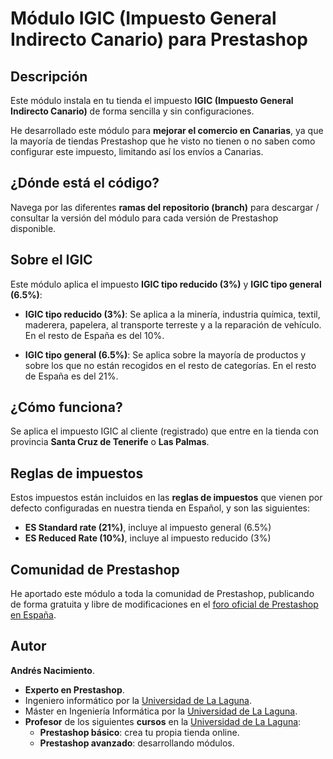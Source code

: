 # Módulo IGIC (Impuesto General Indirecto Canario) para Prestashop

## Descripción

Este módulo instala en tu tienda el impuesto **IGIC (Impuesto General Indirecto Canario)** de forma sencilla y sin configuraciones.

He desarrollado este módulo para **mejorar el comercio en Canarias**, ya que la mayoría de tiendas Prestashop que he visto no tienen o no saben como configurar este impuesto, limitando así los envíos a Canarias.

## ¿Dónde está el código?

Navega por las diferentes **ramas del repositorio (branch)** para descargar / consultar la versión del módulo para cada versión de Prestashop disponible.

## Sobre el IGIC

Este módulo aplica el impuesto **IGIC tipo reducido (3%)** y **IGIC tipo general (6.5%)**:

* **IGIC tipo reducido (3%)**: Se aplica a la minería, industria química, textil, maderera, papelera, al transporte terreste y a la reparación de vehículo. En el resto de España es del 10%.

* **IGIC tipo general (6.5%)**: Se aplica sobre la mayoría de productos y sobre los que no están recogidos en el resto de categorías. En el resto de España es del 21%.

## ¿Cómo funciona?

Se aplica el impuesto IGIC al cliente (registrado) que entre en la tienda con provincia **Santa Cruz de Tenerife** o **Las Palmas**.

## Reglas de impuestos

Estos impuestos están incluidos en las **reglas de impuestos** que vienen por defecto configuradas en nuestra tienda en Español, y son las siguientes:

* **ES Standard rate (21%)**, incluye al impuesto general (6.5%)
* **ES Reduced Rate (10%)**, incluye al impuesto reducido (3%)

## Comunidad de Prestashop

He aportado este módulo a toda la comunidad de Prestashop, publicando de forma gratuita y libre de modificaciones en el [foro oficial de Prestashop en España](https://www.prestashop.com/forums/topic/568635-modulo-igic-impuestos-para-canarias/).

## Autor

**Andrés Nacimiento**.

* **Experto en Prestashop**.
* Ingeniero informático por la [Universidad de La Laguna](https://www.ull.es/).
* Máster en Ingeniería Informática por la [Universidad de La Laguna](https://www.ull.es/).
* **Profesor** de los siguientes **cursos** en la [Universidad de La Laguna](https://www.ull.es/):
	* **Prestashop básico**: crea tu propia tienda online.
	* **Prestashop avanzado**: desarrollando módulos.
